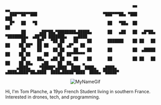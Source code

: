                                                             ▄▄                            ▄▄                
      ███▀▀██▀▀███                             ▀███▀▀▀██▄ ▀███                           ███                
      █▀   ██   ▀█                               ██   ▀██▄  ██                            ██                
           ██      ▄██▀██▄▀████████▄█████▄       ██   ▄██   ██  ▄█▀██▄ ▀████████▄  ▄██▀██ ███████▄   ▄▄████ 
           ██     ██▀   ▀██ ██    ██    ██       ███████    ██ ██   ██   ██    ██ ██▀  ██ ██    ██  ▄█▀   ██
           ██     ██     ██ ██    ██    ██       ██         ██  ▄█████   ██    ██ ██      ██    ██  ██▀▀▀▀▀▀
           ██     ██▄   ▄██ ██    ██    ██       ██         ██ ██   ██   ██    ██ ██▄    ▄██    ██  ██▄    ▄
         ▄████▄    ▀█████▀▄████  ████  ████▄   ▄████▄     ▄████▄████▀██▄████  ████▄█████▀████  ████▄ ▀█████▀
                                                                                                      
                                                                                                      


<p align="center">
    <img src="https://github.com/TomPlanche/TomPlanche/blob/main/gifPerso.gif" alt= "MyNameGif">
</p>

Hi,
I'm Tom Planche, a 19yo French Student living in southern France.
Interested in drones, tech, and programming.
